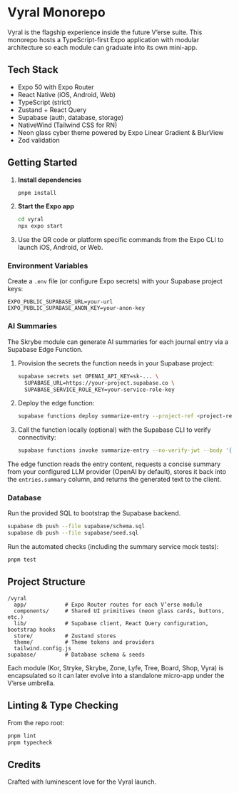 # Vyral Monorepo

Vyral is the flagship experience inside the future V’erse suite. This monorepo hosts a TypeScript-first Expo application with modular architecture so each module can graduate into its own mini-app.

## Tech Stack
- Expo 50 with Expo Router
- React Native (iOS, Android, Web)
- TypeScript (strict)
- Zustand + React Query
- Supabase (auth, database, storage)
- NativeWind (Tailwind CSS for RN)
- Neon glass cyber theme powered by Expo Linear Gradient & BlurView
- Zod validation

## Getting Started

1. **Install dependencies**
   ```bash
   pnpm install
   ```
2. **Start the Expo app**
   ```bash
   cd vyral
   npx expo start
   ```
3. Use the QR code or platform specific commands from the Expo CLI to launch iOS, Android, or Web.

### Environment Variables

Create a `.env` file (or configure Expo secrets) with your Supabase project keys:

```
EXPO_PUBLIC_SUPABASE_URL=your-url
EXPO_PUBLIC_SUPABASE_ANON_KEY=your-anon-key
```

### AI Summaries

The Skrybe module can generate AI summaries for each journal entry via a Supabase Edge Function.

1. Provision the secrets the function needs in your Supabase project:

   ```bash
   supabase secrets set OPENAI_API_KEY=sk-... \
     SUPABASE_URL=https://your-project.supabase.co \
     SUPABASE_SERVICE_ROLE_KEY=your-service-role-key
   ```

2. Deploy the edge function:

   ```bash
   supabase functions deploy summarize-entry --project-ref <project-ref>
   ```

3. Call the function locally (optional) with the Supabase CLI to verify connectivity:

   ```bash
   supabase functions invoke summarize-entry --no-verify-jwt --body '{"entryId":"<uuid>"}'
   ```

The edge function reads the entry content, requests a concise summary from your configured LLM provider (OpenAI by default), stores it back into the `entries.summary` column, and returns the generated text to the client.

### Database

Run the provided SQL to bootstrap the Supabase backend.

```bash
supabase db push --file supabase/schema.sql
supabase db push --file supabase/seed.sql
```

Run the automated checks (including the summary service mock tests):

```bash
pnpm test
```

## Project Structure

```
/vyral
  app/            # Expo Router routes for each V’erse module
  components/     # Shared UI primitives (neon glass cards, buttons, etc.)
  lib/            # Supabase client, React Query configuration, bootstrap hooks
  store/          # Zustand stores
  theme/          # Theme tokens and providers
  tailwind.config.js
supabase/         # Database schema & seeds
```

Each module (Kor, Stryke, Skrybe, Zone, Lyfe, Tree, Board, Shop, Vyra) is encapsulated so it can later evolve into a standalone micro-app under the V’erse umbrella.

## Linting & Type Checking

From the repo root:

```bash
pnpm lint
pnpm typecheck
```

## Credits

Crafted with luminescent love for the Vyral launch.
